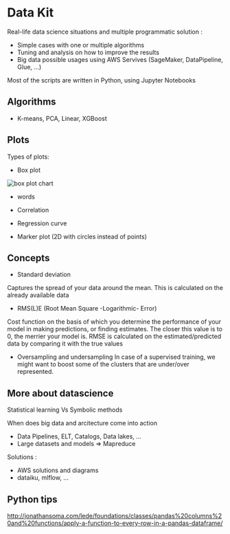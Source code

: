 # Data Kit

Real-life data science situations and multiple programmatic solution :
* Simple cases with one or multiple algorithms
* Tuning and analysis on how to improve the results
* Big data possible usages using AWS Servives (SageMaker, DataPipeline, Glue, ...)

Most of the scripts are written in Python, using Jupyter Notebooks


## Algorithms 

* K-means, PCA, Linear, XGBoost

## Plots

Types of plots:

* Box plot

![box plot chart](https://upload.wikimedia.org/wikipedia/commons/thumb/f/fa/Michelsonmorley-boxplot.svg/1200px-Michelsonmorley-boxplot.svg.png)

* words

* Correlation

* Regression curve

* Marker plot (2D with circles instead of points)


## Concepts

* Standard deviation

Captures the spread of your data around the mean. This is calculated on the already available data

* RMS(L)E (Root Mean Square -Logarithmic- Error)

Cost function on the basis of which you determine the performance of your model in making predictions, or finding estimates. The closer this value is to 0, the merrier your model is. RMSE is calculated on the estimated/predicted data by comparing it with the true values

* Oversampling and undersampling 
In case of a supervised training, we might want to boost some of the clusters that are under/over represented.

## More about datascience

Statistical learning Vs Symbolic methods

When does big data and arcitecture come into action

* Data Pipelines, ELT, Catalogs, Data lakes, ...
* Large datasets and models => Mapreduce

Solutions :
* AWS solutions and diagrams
* dataiku, mlflow, ...



## Python tips

http://jonathansoma.com/lede/foundations/classes/pandas%20columns%20and%20functions/apply-a-function-to-every-row-in-a-pandas-dataframe/
